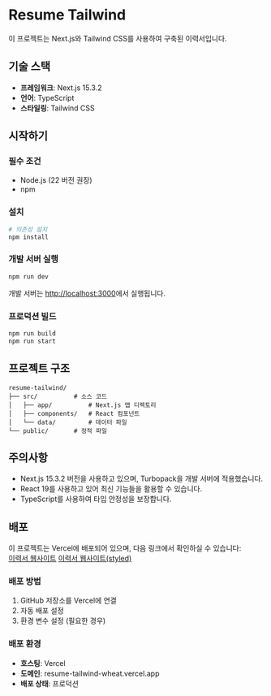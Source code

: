 # Resume Tailwind

이 프로젝트는 Next.js와 Tailwind CSS를 사용하여 구축된 이력서입니다.

## 기술 스택

- **프레임워크**: Next.js 15.3.2
- **언어**: TypeScript
- **스타일링**: Tailwind CSS

## 시작하기

### 필수 조건

- Node.js (22 버전 권장)
- npm

### 설치

```bash
# 의존성 설치
npm install
```

### 개발 서버 실행

```bash
npm run dev
```

개발 서버는 [http://localhost:3000](http://localhost:3000)에서 실행됩니다.

### 프로덕션 빌드

```bash
npm run build
npm run start
```

## 프로젝트 구조

```
resume-tailwind/
├── src/          # 소스 코드
│   ├── app/          # Next.js 앱 디렉토리
│   ├── components/   # React 컴포넌트
│   └── data/         # 데이터 파일
└── public/       # 정적 파일
```

## 주의사항

- Next.js 15.3.2 버전을 사용하고 있으며, Turbopack을 개발 서버에 적용했습니다.
- React 19를 사용하고 있어 최신 기능들을 활용할 수 있습니다.
- TypeScript를 사용하여 타입 안정성을 보장합니다.

## 배포

이 프로젝트는 Vercel에 배포되어 있으며, 다음 링크에서 확인하실 수 있습니다:  
[이력서 웹사이트](https://resume-tailwind-wheat.vercel.app/)
[이력서 웹사이트(styled)](https://resume-tailwind-wheat.vercel.app/styled)

### 배포 방법

1. GitHub 저장소를 Vercel에 연결
2. 자동 배포 설정
3. 환경 변수 설정 (필요한 경우)

### 배포 환경

- **호스팅**: Vercel
- **도메인**: resume-tailwind-wheat.vercel.app
- **배포 상태**: 프로덕션
